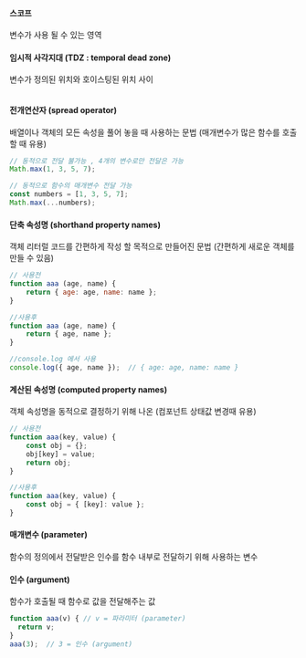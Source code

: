 #### 스코프
변수가 사용 될 수 있는 영역

#### 임시적 사각지대 (TDZ : temporal dead zone)
변수가 정의된 위치와 호이스팅된 위치 사이
```js

```



#### 전개연산자 (spread operator)
배열이나 객체의 모든 속성을 풀어 놓을 때 사용하는 문법 (매개변수가 많은 함수를 호출할 때 유용) 

```js
// 동적으로 전달 불가능 , 4개의 변수로만 전달은 가능
Math.max(1, 3, 5, 7);

// 동적으로 함수의 매개변수 전달 가능
const numbers = [1, 3, 5, 7];
Math.max(...numbers);
```

#### 단축 속성명 (shorthand property names)
객체 리터럴 코드를 간편하게 작성 할 목적으로 만들어진 문법 (간편하게 새로운 객체를 만들 수 있음)

```js
// 사용전
function aaa (age, name) {
    return { age: age, name: name };
}

//사용후
function aaa (age, name) {
    return { age, name };
}

//console.log 에서 사용
console.log({ age, name });  // { age: age, name: name }
```

#### 계산된 속성명 (computed property names)
객체 속성명을 동적으로 결정하기 위해 나온  (컴포넌트 상태값 변경때 유용)

```js
// 사용전 
function aaa(key, value) {
    const obj = {};
    obj[key] = value;
    return obj;
}

//사용후
function aaa(key, value) {
    const obj = { [key]: value };
}
```

#### 매개변수 (parameter)
함수의 정의에서 전달받은 인수를 함수 내부로 전달하기 위해 사용하는 변수

#### 인수 (argument)
함수가 호출될 때 함수로 값을 전달해주는 값

```js
function aaa(v) { // v = 파라미터 (parameter)
  return v;
}
aaa(3);  // 3 = 인수 (argument)
```

